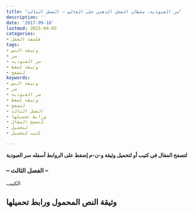 ```yaml
---
title: "سر العبودية، سلطان العجل الذهبي على العالم – الفصل الثالث"
description: ''
date: '2017-09-18'
lastmod: 2025-04-05
categories:
- فلسفة العقل
tags:
- وثيقة النص
- سر
- سر العبودية
- وثيقة إضغط
- لتصفح
keywords:
- وثيقة النص
- سر
- سر العبودية
- وثيقة إضغط
- لتصفح
- الفصل الثالث
- ورابط تحميلها
- لتصفح المقال
- لتحميل
- كتيب لتحميل

---
```

**لتصفح المقال في كتيب أو لتحميل وثيقة و-ن-م إضغط على الروابط أسفله** **سر العبودية**

### – الفصل الثالث –

الكتيب

## وثيقة النص المحمول ورابط تحميلها

###
